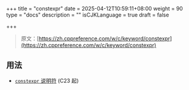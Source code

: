 +++
title = "constexpr"
date = 2025-04-12T10:59:11+08:00
weight = 90
type = "docs"
description = ""
isCJKLanguage = true
draft = false

+++

> 原文：[https://zh.cppreference.com/w/c/keyword/constexpr](https://zh.cppreference.com/w/c/keyword/constexpr)

## 用法

- [`constexpr` 说明符](https://zh.cppreference.com/w/c/language/constexpr) (C23 起)
